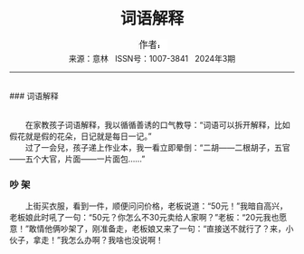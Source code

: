 # <center>词语解释</center>

<div align=center><img src="https://raw.githubusercontent.com/leaguecn/magazines/main/img_authors/%25d7%25f7%25d5%25df%25a3%25ba.jpg"></div>

<center>来源：意林   ISSN号：1007-3841   2024年3期</center>

* * *

<br>### 词语解释

  
<br>　　在家教孩子词语解释，我以循循善诱的口气教导：“词语可以拆开解释，比如假花就是假的花朵，日记就是每日一记。”  
　　过了一会兒，孩子递上作业本，我一看立即晕倒：“二胡——二根胡子，五官——五个大官，片面——一片面包……”

### 吵 架

  
　　上街买衣服，看到一件，顺便问问价格，老板说道：“50元！”我暗自高兴，老板娘此时吼了一句：“50元？你怎么不30元卖给人家啊？”老板：“20元我也愿意！”敢情他俩吵架了，刚准备走，老板娘又来了一句：“直接送不就行了？来，小伙子，拿走！”我怎么办啊？我啥也没说啊！
